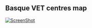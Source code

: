 ## Basque VET centres map

[![ScreenShot](https://raw.github.com/Tknika/basque-vet-centres/master/resources/vet-centres-screenshot.png)](http://htmlpreview.github.io/?https://github.com/Tknika/basque-vet-centres/blob/master/map.html)
